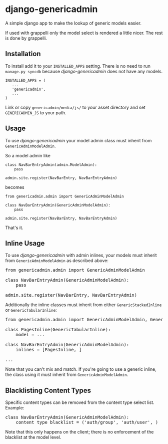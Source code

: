 # django-genericadmin

A simple django app to make the lookup of generic models easier. 

If used with grappelli only the model select is rendered a little nicer. 
The rest is done by grappelli.

## Installation

To install add it to your `INSTALLED_APPS` setting. There is no need to
run `manage.py syncdb` because _django-genericadmin_ does not have any models.

    INSTALLED_APPS = (
       ...
       'genericadmin',
       ...
    )

Link or copy `genericadmin/media/js/` to your asset directory and set
 `GENERICADMIN_JS` to your path. 

## Usage

To use _django-genericadmin_ your model admin class must inherit from 
`GenericAdminModelAdmin`. 

So a model admin like

    class NavBarEntryAdmin(admin.ModelAdmin):
        pass

    admin.site.register(NavBarEntry, NavBarEntryAdmin)

becomes

    from genericadmin.admin import GenericAdminModelAdmin

    class NavBarEntryAdmin(GenericAdminModelAdmin):
        pass

    admin.site.register(NavBarEntry, NavBarEntryAdmin)

That's it.


## Inline Usage

To use _django-genericadmin_ with admin inlines, your models must inherit from 
`GenericAdminModelAdmin` as described above:

<pre>
from genericadmin.admin import GenericAdminModelAdmin

class NavBarEntryAdmin(GenericAdminModelAdmin):
    pass

admin.site.register(NavBarEntry, NavBarEntryAdmin)
</pre>

Additionally the inline classes must inherit from either `GenericStackedInline`
or `GenericTabularInline`:

<pre>
from genericadmin.admin import GenericAdminModelAdmin, GenericTabularInline

class PagesInline(GenericTabularInline):
    model = ...

class NavBarEntryAdmin(GenericAdminModelAdmin):
    inlines = [PagesInline, ]

...
</pre>

Note that you can't mix and match.  If you're going to use a generic inline,
the class using it must inherit from `GenericAdminModelAdmin`.

## Blacklisting Content Types

Specific content types can be removed from the content type select list.
Example:

<pre>
class NavBarEntryAdmin(GenericAdminModelAdmin):
    content_type_blacklist = ('auth/group', 'auth/user', )
</pre>

Note that this only happens on the client; there is no enforcement of the
blacklist at the model level.

